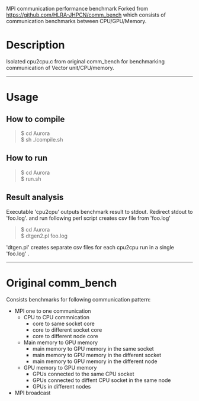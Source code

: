 MPI communication performance benchmark
Forked from <https://github.com/HLRA-JHPCN/comm_bench>
 which consists of communication benchmarks between CPU/GPU/Memory.

# Description
Isolated cpu2cpu.c from original comm_bench for benchmarking communication of Vector unit/CPU/memory.

------
# Usage
## How to compile
> $ cd Aurora  
> $ sh ./compile.sh

## How to run
> $ cd Aurora  
> $ run.sh

## Result analysis
Executable 'cpu2cpu' outputs benchmark result to stdout.
Redirect stdout to 'foo.log'. and run following perl script creates csv file from 'foo.log'
> $ cd Aurora  
> $ dtgen2.pl foo.log

'dtgen.pl' creates separate csv files for each cpu2cpu run in a single 'foo.log' . 

------
# Original comm_bench
Consists benchmarks for following communication pattern:

* MPI one to one communication
  * CPU to CPU commnication
     * core to same socket core
     * core to different socket core
     * core to different node core
  * Main memory to GPU memory
     * main memory to GPU memory in the same socket
     * main memory to GPU memory in the different socket
     * main memory to GPU memory in the different node
  * GPU memory to GPU memory
     * GPUs connected to the same CPU socket
     * GPUs connected to diffent CPU socket in the same node
     * GPUs in different nodes
* MPI broadcast
